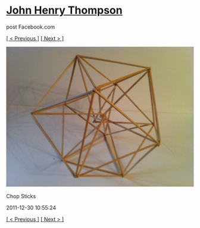 # [John Henry Thompson](../README.md)
post Facebook.com

[[ < Previous ]](2011-12-30-3.md) [[ Next > ]](2011-12-30-5.md)

[![](../media/2011-12-30/Chop-Sticks-1.jpg)](../README.md)

Chop Sticks

2011-12-30 10:55:24

[[ < Previous ]](2011-12-30-3.md) [[ Next > ]](2011-12-30-5.md)